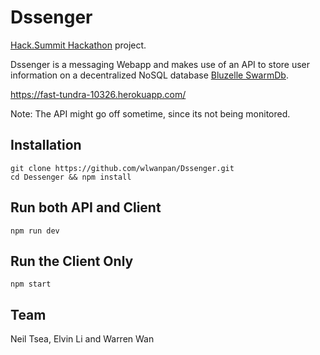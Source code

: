# Dssenger

[Hack.Summit Hackathon](https://hacksummit.org/) project.

Dssenger is a messaging Webapp and makes use of an API to store user information on a decentralized NoSQL database [Bluzelle SwarmDb](https://github.com/bluzelle/swarmDB).

https://fast-tundra-10326.herokuapp.com/

Note: The API might go off sometime, since its not being monitored.

## Installation

```
git clone https://github.com/wlwanpan/Dssenger.git
cd Dessenger && npm install
```

## Run both API and Client

```
npm run dev
```

## Run the Client Only

```
npm start
```

## Team

Neil Tsea, Elvin Li and Warren Wan
